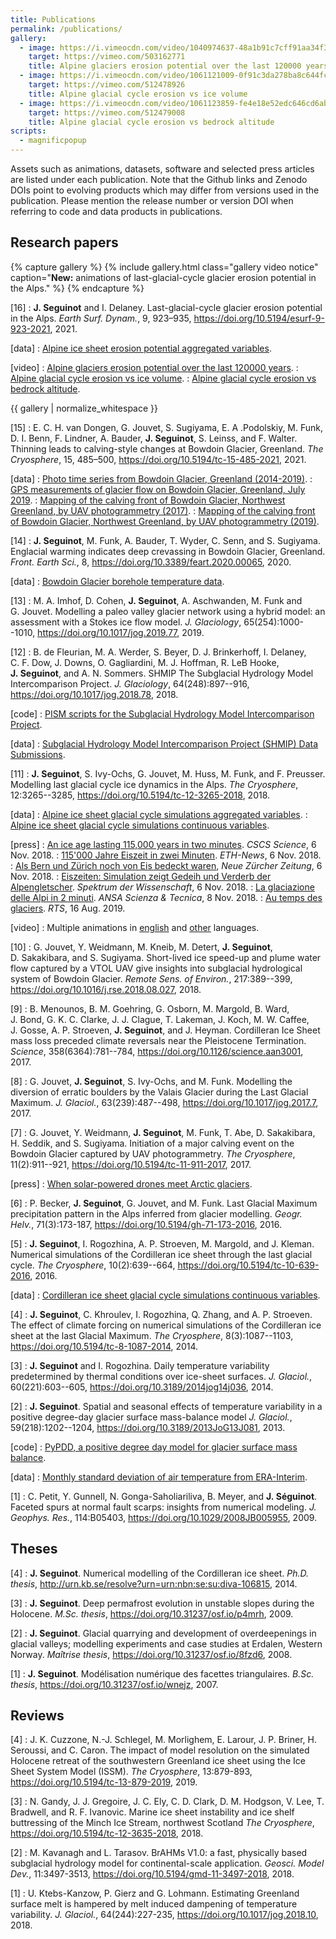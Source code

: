 ```yaml
---
title: Publications
permalink: /publications/
gallery:
  - image: https://i.vimeocdn.com/video/1040974637-48a1b91c7cff91aa34f318a66082c90be6a1fa97d283b40297d1f4d2c62e9495-d?mw=300
    target: https://vimeo.com/503162771
    title: Alpine glaciers erosion potential over the last 120000 years
  - image: https://i.vimeocdn.com/video/1061121009-0f91c3da278ba8c644fcfc3fd96473022f593bfd6f6aadd0d1b044999a5869fc-d?mw=300
    target: https://vimeo.com/512478926
    title: Alpine glacial cycle erosion vs ice volume
  - image: https://i.vimeocdn.com/video/1061123859-fe4e18e52edc646cd6abb9983b3597d5ba208a19e58be5e73fb05a9947e2e609-d?mw=300
    target: https://vimeo.com/512479008
    title: Alpine glacial cycle erosion vs bedrock altitude
scripts:
  - magnificpopup
---
```


Assets such as animations, datasets, software and selected press articles are
listed under each publication. Note that the Github links and Zenodo DOIs point
to evolving products which may differ from versions used in the publication.
Please mention the release number or version DOI when referring to code and
data products in publications.


## Research papers

{% capture gallery %}
{% include gallery.html class="gallery video notice"
  caption="**New:** animations of last-glacial-cycle glacier erosion potential
           in the Alps." %}
{% endcapture %}

[16]
: **J. Seguinot** and I. Delaney.
  Last-glacial-cycle glacier erosion potential in the Alps.
  *Earth Surf. Dynam.*, 9, 923–935,
  <https://doi.org/10.5194/esurf-9-923-2021>, 2021.

  [data]
  : [Alpine ice sheet erosion potential aggregated variables](
      https://doi.org/10.5281/zenodo.4495418).

  [video]
  : [Alpine glaciers erosion potential over the last 120000 years](
      https://vimeo.com/503162771).
  : [Alpine glacial cycle erosion vs ice volume](
      https://vimeo.com/512478926).
  : [Alpine glacial cycle erosion vs bedrock altitude](
      https://vimeo.com/512479008).

  {{ gallery | normalize_whitespace }}

[15]
: E. C. H. van Dongen, G. Jouvet, S. Sugiyama, E. A .Podolskiy, M. Funk,
  D. I. Benn, F. Lindner, A. Bauder, **J. Seguinot**, S. Leinss, and F. Walter.
  Thinning leads to calving-style changes at Bowdoin Glacier, Greenland.
  *The Cryosphere*, 15, 485–500,
  <https://doi.org/10.5194/tc-15-485-2021>, 2021.

  [data]
  : [Photo time series from Bowdoin Glacier, Greenland (2014-2019)](
      https://doi.org/10.3929/ethz-b-000455251).
  : [GPS measurements of glacier flow on Bowdoin Glacier, Greenland, July 2019](
      https://doi.org/10.3929/ethz-b-000455331).
  : [Mapping of the calving front of Bowdoin Glacier, Northwest Greenland, by UAV photogrammetry (2017)](
      https://doi.org/10.3929/ethz-b-000455215).
  : [Mapping of the calving front of Bowdoin Glacier, Northwest Greenland, by UAV photogrammetry (2019)](
      https://doi.org/10.3929/ethz-b-000455210).

[14]
: **J. Seguinot**, M. Funk, A. Bauder, T. Wyder, C. Senn, and S. Sugiyama.
  Englacial warming indicates deep crevassing in Bowdoin Glacier, Greenland.
  *Front. Earth Sci.*, 8,
  <https://doi.org/10.3389/feart.2020.00065>, 2020.

  [data]
  : [Bowdoin Glacier borehole temperature data](
      https://doi.org/10.5281/zenodo.3695960).

[13]
: M. A. Imhof, D. Cohen, **J. Seguinot**, A. Aschwanden, M. Funk and G. Jouvet.
  Modelling a paleo valley glacier network using a hybrid model: an assessment
  with a Stokes ice flow model.
  *J. Glaciology*, 65(254):1000--1010,
  <https://doi.org/10.1017/jog.2019.77>, 2019.

[12]
: B. de Fleurian, M. A. Werder, S. Beyer, D. J. Brinkerhoff, I. Delaney,
  C. F. Dow, J. Downs, O. Gagliardini, M. J. Hoffman, R. LeB Hooke,
  **J. Seguinot**, and A. N. Sommers.
  SHMIP The Subglacial Hydrology Model Intercomparison Project.
  *J. Glaciology*, 64(248):897--916,
  <https://doi.org/10.1017/jog.2018.78>, 2018.

  [code]
  : [PISM scripts for the Subglacial Hydrology Model Intercomparison Project](
        https://github.com/juseg/pism-shmip).

  [data]
  : [Subglacial Hydrology Model Intercomparison Project (SHMIP) Data Submissions](
        https://doi.org/10.3929/ethz-b-000249168).

[11]
: **J. Seguinot**, S. Ivy-Ochs, G. Jouvet, M. Huss, M. Funk, and F. Preusser.
  Modelling last glacial cycle ice dynamics in the Alps.
  *The Cryosphere*, 12:3265--3285,
  <https://doi.org/10.5194/tc-12-3265-2018>, 2018.

  [data]
  : [Alpine ice sheet glacial cycle simulations aggregated variables](
      https://doi.org/10.5281/zenodo.1423159).
  : [Alpine ice sheet glacial cycle simulations continuous variables](
      https://doi.org/10.5281/zenodo.1423175).

  [press]
  : [An ice age lasting 115,000 years in two minutes](
      https://www.cscs.ch/science/earth-env-science/2018/an-ice-age-lasting-115000-years-in-two-minutes/).
    *CSCS Science*, 6 Nov. 2018.
  : [115'000 Jahre Eiszeit in zwei Minuten](
      https://www.ethz.ch/content/main/de/news-und-veranstaltungen/eth-news/news/2018/11/eiszeitensimulation-macht-gletscherausdehnung-sichtbar.html).
    *ETH-News*, 6 Nov. 2018.
  : [Als Bern und Zürich noch von Eis bedeckt waren](
        https://www.nzz.ch/wissenschaft/als-bern-und-zuerich-noch-von-eis-bedeckt-waren-ld.1434273),
    *Neue Zürcher Zeitung*, 6 Nov. 2018.
  : [Eiszeiten: Simulation zeigt Gedeih und Verderb der Alpengletscher](
      https://www.spektrum.de/video/simulation-zeigt-gedeih-und-verderb-der-alpengletscher/1606514).
    *Spektrum der Wissenschaft*, 6 Nov. 2018.
  : [La glaciazione delle Alpi in 2 minuti](
      http://www.ansa.it/canale_scienza_tecnica/notizie/terra_poli/2018/11/08/la-glaciazione-delle-alpi-in-2-minuti-_60dd9dd8-2a24-496d-846e-c1d591cb79d2.html).
    *ANSA Scienza & Tecnica*, 8 Nov. 2018.
  : [Au temps des glaciers](
      https://www.rts.ch/info/suisse/10601976-au-temps-des-glaciers.html#chap01).
    *RTS*, 16 Aug. 2019.

  [video]
  : Multiple animations in [english](https://vimeo.com/showcase/5585611) and
    [other](https://vimeo.com/showcase/7913213) languages.

[10]
: G. Jouvet, Y. Weidmann, M. Kneib, M. Detert, **J. Seguinot**, D. Sakakibara,
  and S. Sugiyama.
  Short-lived ice speed-up and plume water flow captured by a VTOL UAV give
  insights into subglacial hydrological system of Bowdoin Glacier.
  *Remote Sens. of Environ.*, 217:389--399,
  <https://doi.org/10.1016/j.rse.2018.08.027>, 2018.

[9]
: B. Menounos, B. M. Goehring, G. Osborn, M. Margold, B. Ward, J. Bond,
  G. K. C. Clarke, J. J. Clague, T. Lakeman, J. Koch, M. W. Caffee, J. Gosse,
  A. P. Stroeven, **J. Seguinot**, and J. Heyman.
  Cordilleran Ice Sheet mass loss preceded climate reversals near the
  Pleistocene Termination.
  *Science*, 358(6364):781--784,
  <https://doi.org/10.1126/science.aan3001>, 2017.

[8]
: G. Jouvet, **J. Seguinot**, S. Ivy-Ochs, and M. Funk.
  Modelling the diversion of erratic boulders by the Valais Glacier during the
  Last Glacial Maximum.
  *J. Glaciol.*, 63(239):487--498,
  <https://doi.org/10.1017/jog.2017.7>, 2017.

[7]
: G. Jouvet, Y. Weidmann, **J. Seguinot**, M. Funk, T. Abe, D. Sakakibara,
  H. Seddik, and S. Sugiyama.
  Initiation of a major calving event on the Bowdoin Glacier captured by UAV
  photogrammetry.
  *The Cryosphere*, 11(2):911--921,
  <https://doi.org/10.5194/tc-11-911-2017>, 2017.

  [press]
  : [When solar-powered drones meet Arctic glaciers](
      https://ethz.ch/en/news-and-events/eth-news/news/2017/10/arctic-surveying-with-solar-drones.html).

[6]
: P. Becker, **J. Seguinot**, G. Jouvet, and M. Funk.
  Last Glacial Maximum precipitation pattern in the Alps inferred from glacier
  modelling.
  *Geogr. Helv.*, 71(3):173-187,
  <https://doi.org/10.5194/gh-71-173-2016>, 2016.

[5]
: **J. Seguinot**, I. Rogozhina, A. P. Stroeven, M. Margold, and J. Kleman.
  Numerical simulations of the Cordilleran ice sheet through the last glacial
  cycle.
  *The Cryosphere*, 10(2):639--664,
  <https://doi.org/10.5194/tc-10-639-2016>, 2016.

  [data]
  : [Cordilleran ice sheet glacial cycle simulations continuous variables](
      <https://doi.org/10.5281/zenodo.3606536>).

[4]
: **J. Seguinot**, C. Khroulev, I. Rogozhina, Q. Zhang, and A. P. Stroeven.
  The effect of climate forcing on numerical simulations of the Cordilleran
  ice sheet at the last Glacial Maximum.
  *The Cryosphere*, 8(3):1087--1103,
  <https://doi.org/10.5194/tc-8-1087-2014>, 2014.

[3]
: **J. Seguinot** and I. Rogozhina.
  Daily temperature variability predetermined by thermal conditions over
  ice-sheet surfaces.
  *J. Glaciol.*, 60(221):603--605,
  <https://doi.org/10.3189/2014jog14j036>, 2014.

[2]
: **J. Seguinot**.
  Spatial and seasonal effects of temperature variability in a positive
  degree-day glacier surface mass-balance model
  *J. Glaciol.*, 59(218):1202--1204,
  <https://doi.org/10.3189/2013JoG13J081>, 2013.

  [code]
  : [PyPDD, a positive degree day model for glacier surface mass balance](
      https://github.com/juseg/pypdd).

  [data]
  : [Monthly standard deviation of air temperature from ERA-Interim](
      https://www.igsoc.org/hyperlink/13j081).

[1]
: C. Petit, Y. Gunnell, N. Gonga-Saholiariliva, B. Meyer, and **J. Séguinot**.
  Faceted spurs at normal fault scarps: insights from numerical modeling.
  *J. Geophys. Res.*, 114:B05403,
  <https://doi.org/10.1029/2008JB005955>, 2009.


## Theses

[4]
: **J. Seguinot**.
  Numerical modelling of the Cordilleran ice sheet.
  *Ph.D. thesis*,
  <http://urn.kb.se/resolve?urn=urn:nbn:se:su:diva-106815>, 2014.

[3]
: **J. Seguinot**.
  Deep permafrost evolution in unstable slopes during the Holocene.
  *M.Sc. thesis*,
  <https://doi.org/10.31237/osf.io/p4mrh>, 2009.

[2]
: **J. Seguinot**.
  Glacial quarrying and development of overdeepenings in glacial valleys;
  modelling experiments and case studies at Erdalen, Western Norway.
  *Maîtrise thesis*,
  <https://doi.org/10.31237/osf.io/8fzd6>, 2008.

[1]
: **J. Seguinot**.
  Modélisation numérique des facettes triangulaires.
  *B.Sc. thesis*,
  <https://doi.org/10.31237/osf.io/wnejz>, 2007.


## Reviews

[4]
: J. K. Cuzzone, N.-J. Schlegel, M. Morlighem, E. Larour, J. P. Briner,
  H. Seroussi, and C. Caron.
  The impact of model resolution on the simulated Holocene retreat of the
  southwestern Greenland ice sheet using the Ice Sheet System Model (ISSM).
  *The Cryosphere*, 13:879-893,
  <https://doi.org/10.5194/tc-13-879-2019>, 2019.

[3]
: N. Gandy, J. J. Gregoire, J. C. Ely, C. D. Clark, D. M. Hodgson, V. Lee, T.
  Bradwell, and R. F. Ivanovic.
  Marine ice sheet instability and ice shelf buttressing of the Minch Ice
  Stream, northwest Scotland
  *The Cryosphere*,
  <https://doi.org/10.5194/tc-12-3635-2018>, 2018.

[2]
: M. Kavanagh and L. Tarasov.
  BrAHMs V1.0: a fast, physically based subglacial hydrology model for
  continental-scale application.
  *Geosci. Model Dev.*, 11:3497-3513,
  <https://doi.org/10.5194/gmd-11-3497-2018>, 2018.

[1]
: U. Ktebs-Kanzow, P. Gierz and G. Lohmann.
  Estimating Greenland surface melt is hampered by melt induced dampening of
  temperature variability.
  *J. Glaciol.*, 64(244):227-235,
  <https://doi.org/10.1017/jog.2018.10>, 2018.
